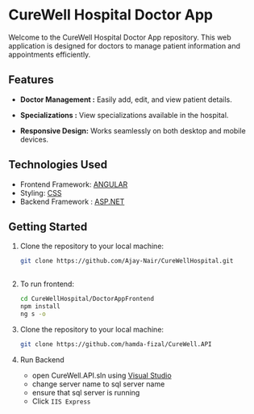 # CureWell Hospital Doctor App

Welcome to the CureWell Hospital Doctor App repository. This web application is designed for doctors to manage patient information and appointments efficiently.

## Features

- **Doctor Management :** Easily add, edit, and view patient details.

- **Specializations :** View specializations available in the hospital.

- **Responsive Design:** Works seamlessly on both desktop and mobile devices.

## Technologies Used

- Frontend Framework: [ANGULAR](https://angular.io/docs)
- Styling: [CSS](https://developer.mozilla.org/en-US/docs/Web/CSS) 
- Backend Framework : [ASP.NET](https://learn.microsoft.com/en-us/aspnet/core/?view=aspnetcore-7.0)
## Getting Started

1. Clone the repository to your local machine:

   ```bash
   git clone https://github.com/Ajay-Nair/CureWellHospital.git
    
2. To run frontend: 
    ```bash
    cd CureWellHospital/DoctorAppFrontend
    npm install
    ng s -o

3. Clone the repository to your local machine:
    ```bash
   git clone https://github.com/hamda-fizal/CureWell.API
   ```
4. Run Backend   
   - open CureWell.API.sln using [Visual Studio](https://visualstudio.microsoft.com/downloads/) 
   - change server name to sql server name
   - ensure that sql server is running
   - Click ```IIS Express```